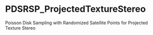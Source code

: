 # PDSRSP_ProjectedTextureStereo
Poisson Disk Sampling with Randomized Satellite Points for Projected Texture Stereo
